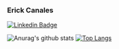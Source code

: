 ### Erick Canales
[![Linkedin Badge](https://img.shields.io/badge/-Erick_Canales-blue?style=flat-square&logo=Linkedin&logoColor=white&link=https://www.linkedin.com/in/e94canales//)](https://www.linkedin.com/in/e94canales/) 

<!--
**e94canales/e94canales** is a ✨ _special_ ✨ repository because its `README.md` (this file) appears on your GitHub profile.

Here are some ideas to get you started:

- 🔭 I’m currently working on ...
- 🌱 I’m currently learning ...
- 👯 I’m looking to collaborate on ...
- 🤔 I’m looking for help with ...
- 💬 Ask me about ...
- 📫 How to reach me: ...
- 😄 Pronouns: ...
- ⚡ Fun fact: ...
-->

![Anurag's github stats](https://github-readme-stats.vercel.app/api?username=e94canales&show_icons=true)
[![Top Langs](https://github-readme-stats.vercel.app/api/top-langs/?username=e94canales&layout=compact)](https://github.com/e94canales/github-readme-stats)

